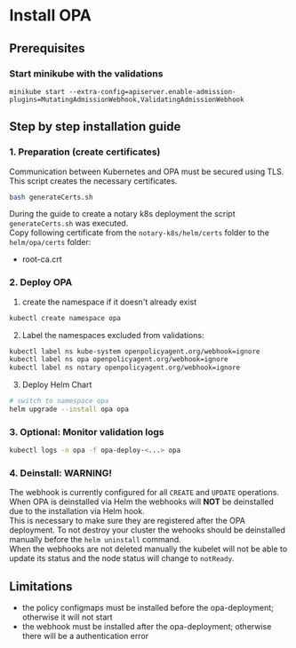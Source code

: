 # Install OPA


## Prerequisites
### Start minikube with the validations
```
minikube start --extra-config=apiserver.enable-admission-plugins=MutatingAdmissionWebhook,ValidatingAdmissionWebhook
```

## Step by step installation guide

### 1. Preparation (create certificates)
Communication between Kubernetes and OPA must be secured using TLS.  
This script creates the necessary certificates.
```bash
bash generateCerts.sh
```

During the guide to create a notary k8s deployment the script `generateCerts.sh` was executed.  
Copy following certificate from the `notary-k8s/helm/certs` folder to the `helm/opa/certs` folder:
- root-ca.crt


### 2. Deploy OPA 

1. create the namespace if it doesn't already exist
```bash
kubectl create namespace opa
```

2. Label the namespaces excluded from validations:
```bash
kubectl label ns kube-system openpolicyagent.org/webhook=ignore
kubectl label ns opa openpolicyagent.org/webhook=ignore
kubectl label ns notary openpolicyagent.org/webhook=ignore
```

3. Deploy Helm Chart
```bash
# switch to namespace opa
helm upgrade --install opa opa
```

### 3. Optional: Monitor validation logs

```bash
kubectl logs -n opa -f opa-deploy-<...> opa
```

### 4. Deinstall: **WARNING!**
The webhook is currently configured for all `CREATE` and `UPDATE` operations.  
When OPA is deinstalled via Helm the webhooks will **NOT** be deinstalled due to the installation via Helm hook.  
This is necessary to make sure they are registered after the OPA deployment.
To not destroy your cluster the wehooks should be deinstalled manually before the `helm uninstall` command.  
When the webhooks are not deleted manually the kubelet will not be able to update its status and the node status will change to `notReady`.

## Limitations
- the policy configmaps must be installed before the opa-deployment; otherwise it will not start
- the webhook must be installed after the opa-deployment; otherwise there will be a authentication error
